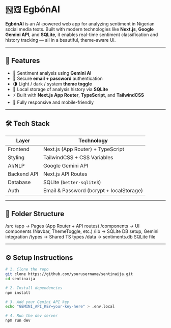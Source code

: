 # 🇳🇬 EgbónAI

**EgbónAI** is an AI-powered web app for analyzing sentiment in Nigerian social media texts. Built with modern technologies like **Next.js**, **Google Gemini API**, and **SQLite**, it enables real-time sentiment classification and history tracking — all in a beautiful, theme-aware UI.

---

## 🚀 Features

- 🧠 Sentiment analysis using **Gemini AI**
- 🔐 Secure **email + password** authentication
- 🌗 Light / dark / system **theme toggle**
- 💾 Local storage of analysis history via **SQLite**
- ⚡ Built with **Next.js App Router**, **TypeScript**, and **TailwindCSS**
- 📱 Fully responsive and mobile-friendly

---

## 🛠️ Tech Stack

| Layer       | Technology                               |
| ----------- | ---------------------------------------- |
| Frontend    | Next.js (App Router) + TypeScript        |
| Styling     | TailwindCSS + CSS Variables              |
| AI/NLP      | Google Gemini API                        |
| Backend API | Next.js API Routes                       |
| Database    | SQLite (`better-sqlite3`)                |
| Auth        | Email & Password (bcrypt + localStorage) |

---

## 📁 Folder Structure

/src
/app → Pages (App Router + API routes)
/components → UI components (Navbar, ThemeToggle, etc.)
/lib → SQLite DB setup, Gemini integration
/types → Shared TS types
/data → sentiments.db SQLite file

---

## ⚙️ Setup Instructions

```bash
# 1. Clone the repo
git clone https://github.com/yourusername/sentinaija.git
cd sentinaija

# 2. Install dependencies
npm install

# 3. Add your Gemini API key
echo "GEMINI_API_KEY=your-key-here" > .env.local

# 4. Run the dev server
npm run dev
```
